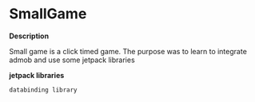 # SmallGame

**Description**

Small game is a click timed game. The purpose was to learn to
integrate admob and use some jetpack libraries

**jetpack libraries**

    databinding library



